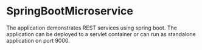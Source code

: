 # SpringBootMicroservice
The application demonstrates REST services using spring boot. The application can be deployed to a servlet container or can run as 
standalone application on port 9000.